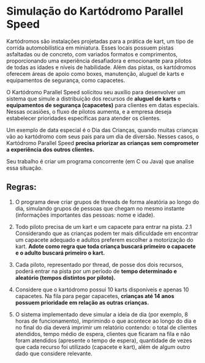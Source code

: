 # Simulação do Kartódromo Parallel Speed

Kartódromos são instalações projetadas para a prática de kart, um tipo de corrida automobilística em miniatura. Esses locais possuem pistas asfaltadas ou de concreto, com variados formatos e comprimentos, proporcionando uma experiência desafiadora e emocionante para pilotos de todas as idades e níveis de habilidade. Além das pistas, os kartódromos oferecem áreas de apoio como boxes, manutenção, aluguel de karts e equipamentos de segurança, como capacetes.

O Kartódromo Parallel Speed solicitou seu auxílio para desenvolver um sistema que simule a distribuição dos recursos de **aluguel de karts** e **equipamentos de segurança (capacetes)** para clientes em datas especiais. Nessas ocasiões, o fluxo de pilotos aumenta, e a empresa deseja estabelecer prioridades específicas para atender os clientes.

Um exemplo de data especial é o Dia das Crianças, quando muitas crianças vão ao kartódromo com seus pais para um dia de diversão. Nesses casos, o Kartódromo Parallel Speed **precisa priorizar as crianças sem comprometer a experiência dos outros clientes.**

Seu trabalho é criar um programa concorrente (em C ou Java) que analise essa situação.

## Regras:

1. O programa deve criar grupos de threads de forma aleatória ao longo do dia, simulando grupos de pessoas que chegam no mesmo instante (informações importantes das pessoas: nome e idade).

2. Todo piloto precisa de um kart e um capacete para entrar na pista.
   2.1 Considerando que as crianças podem ter mais dificuldade em encontrar um capacete adequado e adultos preferem escolher a motorização do kart. **Adote como regra que toda criança buscará primeiro o capacete e o adulto buscará primeiro o kart.**

3. Cada piloto, representado por thread, de posse dos dois recursos, poderá entrar na pista por um período de **tempo determinado e aleatório (tempos distintos por piloto).**

4. Considere que o kartódromo possui 10 karts disponíveis e apenas 10 capacetes. Na fila para pegar capacetes, **crianças até 14 anos possuem prioridade em relação as outras crianças.**

5. O sistema implementado deve simular a ideia de dia (por exemplo, 8 horas de funcionamento), imprimindo o que acontece ao longo do dia e no final do dia deverá imprimir um relatório contendo: o total de clientes atendidos, tempo médio de espera, clientes que ficaram na fila e não foram atendidos (apresente o tempo de espera), quantidade de vezes que cada recurso foi utilizado (capacete e kart), além de algum outro dado que considere relevante.
